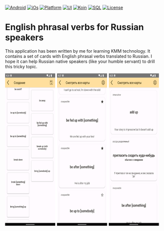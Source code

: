 [![Android](https://img.shields.io/badge/Android-red.svg)](https://www.android.com/)
[![iOs](https://img.shields.io/badge/iOs-red.svg)](https://www.apple.com/ios/ios-16/)
[![Platform](https://img.shields.io/badge/Platform-KMM-blue.svg)](https://kotlinlang.org/docs/multiplatform-mobile-getting-started.html)
[![UI](https://img.shields.io/badge/UI-Compose_Multiplatform-blue.svg)](https://www.jetbrains.com/lp/compose-multiplatform/)
[![Koin](https://img.shields.io/badge/DI-Koin-blue.svg)](https://insert-koin.io)
[![SQL](https://img.shields.io/badge/Storage-SQLDelight-blue.svg)](https://github.com/cashapp/sqldelight)
[![License](https://img.shields.io/badge/License-Apache_2.0-green.svg)](https://opensource.org/licenses/Apache-2.0)
# English phrasal verbs for Russian speakers

This application has been written by me for learning KMM technology. It contains a set of cards with English phrasal verbs translated to Russian. I hope it can help Russian native speakers (like your humble servant) to drill this tricky topic.

<img src="readme_images/combined_small.png" height="500">
